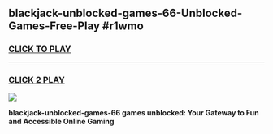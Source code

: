 
## blackjack-unblocked-games-66-Unblocked-Games-Free-Play #r1wmo
<h3>
<a href="https://us.freeplayer.one?title=blackjack-unblocked-games-66&ref=9M">CLICK TO PLAY</a></h3>
<hr>

<h3>
<a href="https://us.freeplayer.one?title=blackjack-unblocked-games-66&ref=9M">CLICK 2 PLAY</a>
  
</h3>

<a href="https://us.freeplayer.one?title=blackjack-unblocked-games-66&ref=9M"><img src="https://clearcache.store/games.png"></a>


**blackjack-unblocked-games-66 games unblocked: Your Gateway to Fun and Accessible Online Gaming**
